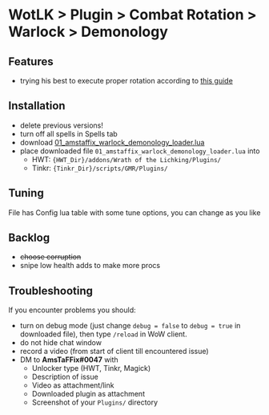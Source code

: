 # WotLK > Plugin > Combat Rotation > Warlock > Demonology

## Features
- trying his best to execute proper rotation according to [this guide](https://www.wowhead.com/wotlk/guide/classes/warlock/demonology/dps-rotation-cooldowns-abilities-pve)

## Installation
- delete previous versions!
- turn off all spells in Spells tab
- download [01_amstaffix_warlock_demonology_loader.lua](https://raw.githubusercontent.com/Dream-Weaver-GMR-Profiles-Plugins/public/master/plugins/wotlk/combat_rotation/warlock/demonology/v1/01_amstaffix_wralock_demonology_loader.lua)
- place downloaded file `01_amstaffix_warlock_demonology_loader.lua` into
  - HWT: `{HWT_Dir}/addons/Wrath of the Lichking/Plugins/`
  - Tinkr: `{Tinkr_Dir}/scripts/GMR/Plugins/`

## Tuning
File has Config lua table with some tune options, you can change as you like

## Backlog
- ~~choose corruption~~
- snipe low health adds to make more procs
## Troubleshooting
If you encounter problems you should:
- turn on debug mode (just change `debug = false` to `debug = true` in downloaded file), then type `/reload` in WoW client.
- do not hide chat window
- record a video (from start of client till encountered issue)
- DM to **AmsTaFFix#0047** with
  - Unlocker type (HWT, Tinkr, Magick)
  - Description of issue
  - Video as attachment/link
  - Downloaded plugin as attachment
  - Screenshot of your `Plugins/` directory
